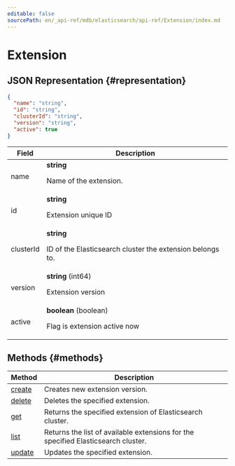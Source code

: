 ```yaml
---
editable: false
sourcePath: en/_api-ref/mdb/elasticsearch/api-ref/Extension/index.md
---
```


# Extension

## JSON Representation {#representation}
```json 
{
  "name": "string",
  "id": "string",
  "clusterId": "string",
  "version": "string",
  "active": true
}
```
 
Field | Description
--- | ---
name | **string**<br><p>Name of the extension.</p> 
id | **string**<br><p>Extension unique ID</p> 
clusterId | **string**<br><p>ID of the Elasticsearch cluster the extension belongs to.</p> 
version | **string** (int64)<br><p>Extension version</p> 
active | **boolean** (boolean)<br><p>Flag is extension active now</p> 

## Methods {#methods}
Method | Description
--- | ---
[create](create.md) | Creates new extension version.
[delete](delete.md) | Deletes the specified extension.
[get](get.md) | Returns the specified extension of Elasticsearch cluster.
[list](list.md) | Returns the list of available extensions for the specified Elasticsearch cluster.
[update](update.md) | Updates the specified extension.